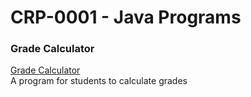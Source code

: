 # CRP-0001 - Java Programs

### Grade Calculator
[Grade Calculator](/gradeCalculator/README.md)<br>
A program for students to calculate grades
